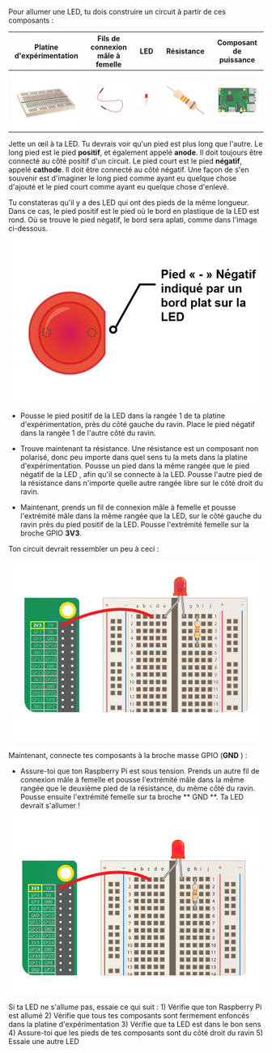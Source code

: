 Pour allumer une LED, tu dois construire un circuit à partir de ces composants :

| Platine d'expérimentation                           | Fils de connexion mâle à femelle | LED                    | Résistance                         | Composant de puissance                 |
| --------------------------------------------------- | -------------------------------- | ---------------------- | ---------------------------------- | -------------------------------------- |
| ![platine d'expérimentation](images/breadboard.png) | ![mfjumper](images/mfjumper.png) | ![LED](images/led.png) | ![résistance](images/resistor.png) | ![raspberrypi](images/raspberrypi.png) |

Jette un œil à ta LED. Tu devrais voir qu'un pied est plus long que l'autre. Le long pied est le pied **positif**, et également appelé **anode**. Il doit toujours être connecté au côté positif d'un circuit. Le pied court est le pied **négatif**, appelé **cathode**. Il doit être connecté au côté négatif. Une façon de s'en souvenir est d'imaginer le long pied comme ayant eu quelque chose d'ajouté et le pied court comme ayant eu quelque chose d'enlevé.

Tu constateras qu'il y a des LED qui ont des pieds de la même longueur. Dans ce cas, le pied positif est le pied où le bord en plastique de la LED est rond. Où se trouve le pied négatif, le bord sera aplati, comme dans l'image ci-dessous.

![Gros plan LED](images/LEDcloseup.png)

+ Pousse le pied positif de la LED dans la rangée 1 de ta platine d'expérimentation, près du côté gauche du ravin. Place le pied négatif dans la rangée 1 de l'autre côté du ravin.

+ Trouve maintenant ta résistance. Une résistance est un composant non polarisé, donc peu importe dans quel sens tu la mets dans la platine d'expérimentation. Pousse un pied dans la même rangée que le pied négatif de la LED , afin qu'il se connecte à la LED. Pousse l'autre pied de la résistance dans n'importe quelle autre rangée libre sur le côté droit du ravin.

+ Maintenant, prends un fil de connexion mâle à femelle et pousse l'extrémité mâle dans la même rangée que la LED, sur le côté gauche du ravin près du pied positif de la LED. Pousse l'extrémité femelle sur la broche GPIO **3V3**.

Ton circuit devrait ressembler un peu à ceci :

![Circuit masse manquant](images/ground-missing.png)

Maintenant, connecte tes composants à la broche masse GPIO (**GND** ) :

+ Assure-toi que ton Raspberry Pi est sous tension. Prends un autre fil de connexion mâle à femelle et pousse l'extrémité mâle dans la même rangée que le deuxième pied de la résistance, du même côté du ravin. Pousse ensuite l'extrémité femelle sur ta broche ** GND **. Ta LED devrait s'allumer !

![Circulation du courant du circuit](images/circuit-current-flow.gif)

Si ta LED ne s'allume pas, essaie ce qui suit : 1) Vérifie que ton Raspberry Pi est allumé 2) Vérifie que tous tes composants sont fermement enfoncés dans la platine d'expérimentation 3) Vérifie que ta LED est dans le bon sens 4) Assure-toi que les pieds de tes composants sont du côté droit du ravin 5) Essaie une autre LED
